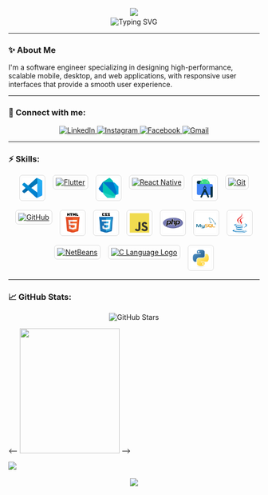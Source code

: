 <p align="center">
  <img src="https://capsule-render.vercel.app/api?type=waving&color=0:007ACC,100:0F2027&height=220&section=header&text=Abdallah%20Zaitoun&fontSize=44&fontColor=ffffff&animation=fadeIn&textY=25" />
  <br/>
  <img src="https://readme-typing-svg.herokuapp.com?font=Fira+Code&weight=600&size=22&pause=1000&color=007ACC&center=true&vCenter=true&width=600&lines=Software+Engineer;Mobile+%26+Desktop+Application+Developer;Front-End+Developer+%7C+Robots" alt="Typing SVG" />
</p>

---

### ✨ About Me
I'm a software engineer specializing in designing high-performance, scalable mobile, desktop, and web applications, with responsive user interfaces that provide a smooth user experience.

---

### 🔗 Connect with me:
<p align="center">
  <a href="https://www.linkedin.com/in/abdallah-zaitoun-133754348?utm_source=share&utm_campaign=share_via&utm_content=profile&utm_medium=android_app">
    <img src="https://img.shields.io/badge/-LinkedIn-0077B5?style=flat-square&logo=linkedin&logoColor=white" alt="LinkedIn"/>
  </a>
  
  <a href="https://www.instagram.com/alghayib_3z22?igsh=ZWg1Ym8xazFxem52">
    <img src="https://img.shields.io/badge/-Instagram-e4405f?style=flat-square&logo=instagram&logoColor=white" alt="Instagram"/>
  </a>
  
  
  <a href="https://www.facebook.com/share/17Kjtj9WeZ/">
    <img src="https://img.shields.io/badge/-Facebook-1877F2?style=flat-square&logo=facebook&logoColor=white" alt="Facebook"/>
  </a>
  
  <a href="mailto:abdallahzaytoon42@gmail.com">
    <img src="https://img.shields.io/badge/-Gmail-d14836?style=flat-square&logo=gmail&logoColor=white" alt="Gmail"/>
  </a>
</p>

---


### ⚡ Skills:

<p style="display: flex; justify-content: center; gap: 15px; flex-wrap: wrap; align="center"">   
  <!-- VS Code -->   
  <a href="https://code.visualstudio.com/" target="_blank">     
    <img src="https://raw.githubusercontent.com/devicons/devicon/master/icons/vscode/vscode-original.svg" alt="VS Code" width="40" height="40" style="border:1px solid #ddd; padding:5px; border-radius:6px;"/>   
  </a>    
  
  <!-- Flutter -->   
  <a href="https://flutter.dev/" target="_blank">     
  <img src="https://www.vectorlogo.zone/logos/flutterio/flutterio-icon.svg" alt="Flutter" width="40" height="40" style="border:1px solid #ddd; padding:5px; border-radius:6px;"/>   
  </a>    
  
  <!-- Dart -->   
  <a href="https://dart.dev/" target="_blank">     
  <img src="https://raw.githubusercontent.com/devicons/devicon/master/icons/dart/dart-original.svg" alt="Dart" width="40" height="40" style="border:1px solid #ddd; padding:5px; border-radius:6px;"/>   
  </a>    
  
  <!-- React Native -->   
  <a href="https://reactnative.dev/" target="_blank">     
  <img src="https://reactnative.dev/img/header_logo.svg" alt="React Native" width="40" height="40" style="border:1px solid #ddd; padding:5px; border-radius:6px;"/>   </a>    
  
  <!-- Android Studio -->   
  <a href="https://developer.android.com/studio" target="_blank">     
  <img src="https://raw.githubusercontent.com/devicons/devicon/master/icons/androidstudio/androidstudio-original.svg" alt="Android Studio" width="40" height="40" style="border:1px solid #ddd; padding:5px; border-radius:6px;"/>   
  </a>    
  
  <!-- Git -->   
  <a href="https://git-scm.com/" target="_blank">     
  <img src="https://www.vectorlogo.zone/logos/git-scm/git-scm-icon.svg" alt="Git" width="40" height="40" style="border:1px solid #ddd; padding:5px; border-radius:6px;"/>   
  </a>      
  
  <a href="https://github.com/" target="_blank">     
  <img src="https://github.githubassets.com/images/modules/logos_page/GitHub-Mark.png" alt="GitHub" width="40" height="40" style="border:1px solid #ddd; padding:5px; border-radius:6px;"/>   
  </a>    
  
  <!-- HTML5 -->   
  <a href="https://www.w3.org/html/" target="_blank">     
  <img src="https://raw.githubusercontent.com/devicons/devicon/master/icons/html5/html5-original-wordmark.svg" alt="HTML5" width="40" height="40" style="border:1px solid #ddd; padding:5px; border-radius:6px;"/>   
  </a>    
  
  <!-- CSS3 -->   
  <a href="https://www.w3schools.com/css/" target="_blank">     
  <img src="https://raw.githubusercontent.com/devicons/devicon/master/icons/css3/css3-original-wordmark.svg" alt="CSS3" width="40" height="40" style="border:1px solid #ddd; padding:5px; border-radius:6px;"/>   
  </a>    
  
  <!-- JavaScript -->   
  <a href="https://developer.mozilla.org/en-US/docs/Web/JavaScript" target="_blank">     
  <img src="https://raw.githubusercontent.com/devicons/devicon/master/icons/javascript/javascript-original.svg" alt="JavaScript" width="40" height="40" style="border:1px solid #ddd; padding:5px; border-radius:6px;"/>   
  </a>    
  
  <!-- PHP -->   
  <a href="https://www.php.net/" target="_blank">     
  <img src="https://raw.githubusercontent.com/devicons/devicon/master/icons/php/php-original.svg" alt="PHP" width="40" height="40" style="border:1px solid #ddd; padding:5px; border-radius:6px;"/>   
  </a>    
  
  <!-- MySQL -->   
  <a href="https://www.mysql.com/" target="_blank">     
  <img src="https://raw.githubusercontent.com/devicons/devicon/master/icons/mysql/mysql-original-wordmark.svg" alt="MySQL" width="40" height="40" style="border:1px solid #ddd; padding:5px; border-radius:6px;"/>   
  </a>    
  
  <!-- Java -->   
  <a href="https://www.java.com/" target="_blank">     
  <img src="https://raw.githubusercontent.com/devicons/devicon/master/icons/java/java-original.svg" alt="Java" width="40" height="40" style="border:1px solid #ddd; padding:5px; border-radius:6px;"/>   
  </a>    
  <a href="https://netbeans.apache.org/" target="_blank">     
    <img src="https://cdn.jsdelivr.net/gh/devicons/devicon/icons/netbeans/netbeans-original.svg" alt="NetBeans" width="40" height="40" style="border:1px solid #ddd; padding:5px; border-radius:6px;"/>   
  </a>    
  
  <!-- C -->   
<a href="https://code.visualstudio.com/docs/languages/cpp" target="_blank" rel="noopener noreferrer">
  <img src="https://upload.wikimedia.org/wikipedia/commons/1/19/C_Logo.png" alt="C Language Logo" width="40" height="40" style="border:1px solid #ddd; padding:5px; border-radius:6px; object-fit: contain; cursor:pointer;">
</a>     
  
  <!-- Python -->   
  <a href="https://www.python.org/" target="_blank">     
  <img src="https://raw.githubusercontent.com/devicons/devicon/master/icons/python/python-original.svg" alt="Python" width="40" height="40" style="border:1px solid #ddd; padding:5px; border-radius:6px;"/>   
  </a> 

  </p>

  
---

### 📈 GitHub Stats:
<p align="center"> 
  <img src="https://github-readme-stats.vercel.app/api?username=abdallah3z22&show_icons=true&locale=en&count_private=true&hide_rank=true&custom_title=My%20GitHub%20Stats&disable_animations=true&theme=algolia" alt="GitHub Stars" width="45%" />

 <-- <img src="https://github-readme-stats.vercel.app/api?username=abdallah3z22&show_icons=true&theme=tokyonight&hide_border=true&hide_title=true&cache_bust=123456" height="250px" width="200px" /> -->
  <!-- Most Used Languages - bar chart --> 
  <img src="https://github-readme-stats.vercel.app/api/top-langs/?username=abdallah3z22&layout=compact&theme=tokyonight&hide_border=true&langs_count=8" height="70px" />
  <p align="center"> 
    <img src="https://github-readme-streak-stats-eight.vercel.app/?user=abdallah3z22&theme=tokyonight&hide_border=true" height="130px" /> 
  </p>


<!-- <p align="center">
  <img src="https://komarev.com/ghpvc/?username=abdallah3z22&label=Profile%20views&color=0e75b6&style=flat" alt="abdallah3z22" />
</p>

 -->
